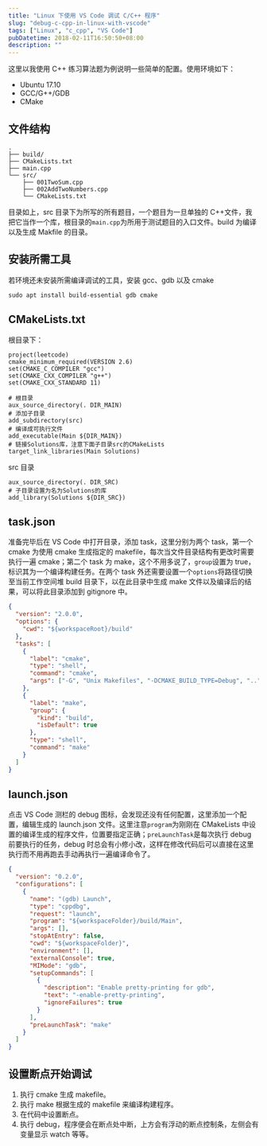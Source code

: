 ```yaml
---
title: "Linux 下使用 VS Code 调试 C/C++ 程序"
slug: "debug-c-cpp-in-linux-with-vscode"
tags: ["Linux", "c_cpp", "VS Code"]
pubDatetime: 2018-02-11T16:50:50+08:00
description: ""
---
```


这里以我使用 C++ 练习算法题为例说明一些简单的配置。使用环境如下：

- Ubuntu 17.10
- GCC/G++/GDB
- CMake

## 文件结构

```
.
├── build/
├── CMakeLists.txt
├── main.cpp
└── src/
    ├── 001TwoSum.cpp
    ├── 002AddTwoNumbers.cpp
    └── CMakeLists.txt
```

目录如上，src 目录下为所写的所有题目，一个题目为一旦单独的 C++文件，我把它当作一个库，根目录的`main.cpp`为所用于测试题目的入口文件。build 为编译以及生成 Makfile 的目录。

## 安装所需工具

若环境还未安装所需编译调试的工具，安装 gcc、gdb 以及 cmake

```
sudo apt install build-essential gdb cmake
```

## CMakeLists.txt

根目录下：

```
project(leetcode)
cmake_minimum_required(VERSION 2.6)
set(CMAKE_C_COMPILER "gcc")
set(CMAKE_CXX_COMPILER "g++")
set(CMAKE_CXX_STANDARD 11)

# 根目录
aux_source_directory(. DIR_MAIN)
# 添加子目录
add_subdirectory(src)
# 编译成可执行文件
add_executable(Main ${DIR_MAIN})
# 链接Solutions库，注意下面子目录src的CMakeLists
target_link_libraries(Main Solutions)
```

src 目录

```
aux_source_directory(. DIR_SRC)
# 子目录设置为名为Solutions的库
add_library(Solutions ${DIR_SRC})
```

## task.json

准备完毕后在 VS Code 中打开目录，添加 task，这里分别为两个 task，第一个 cmake 为使用 cmake 生成指定的 makefile，每次当文件目录结构有更改时需要执行一遍 cmake；第二个 task 为 make，这个不用多说了，`group`设置为 true，标识其为一个编译构建任务。在两个 task 外还需要设置一个`options`将路径切换至当前工作空间堆 build 目录下，以在此目录中生成 make 文件以及编译后的结果，可以将此目录添加到 gitignore 中。

```json
{
  "version": "2.0.0",
  "options": {
    "cwd": "${workspaceRoot}/build"
  },
  "tasks": [
    {
      "label": "cmake",
      "type": "shell",
      "command": "cmake",
      "args": ["-G", "Unix Makefiles", "-DCMAKE_BUILD_TYPE=Debug", ".."]
    },
    {
      "label": "make",
      "group": {
        "kind": "build",
        "isDefault": true
      },
      "type": "shell",
      "command": "make"
    }
  ]
}
```

## launch.json

点击 VS Code 测栏的 debug 图标，会发现还没有任何配置，这里添加一个配置，编辑生成的 launch.json 文件。这里注意`program`为刚刚在 CMakeLists 中设置的编译生成的程序文件，位置要指定正确；`preLaunchTask`是每次执行 debug 前要执行的任务，debug 时总会有小修小改，这样在修改代码后可以直接在这里执行而不用再跑去手动再执行一遍编译命令了。

```json
{
  "version": "0.2.0",
  "configurations": [
    {
      "name": "(gdb) Launch",
      "type": "cppdbg",
      "request": "launch",
      "program": "${workspaceFolder}/build/Main",
      "args": [],
      "stopAtEntry": false,
      "cwd": "${workspaceFolder}",
      "environment": [],
      "externalConsole": true,
      "MIMode": "gdb",
      "setupCommands": [
        {
          "description": "Enable pretty-printing for gdb",
          "text": "-enable-pretty-printing",
          "ignoreFailures": true
        }
      ],
      "preLaunchTask": "make"
    }
  ]
}
```

## 设置断点开始调试

1. 执行 cmake 生成 makefile。
2. 执行 make 根据生成的 makefile 来编译构建程序。
3. 在代码中设置断点。
4. 执行 debug，程序便会在断点处中断，上方会有浮动的断点控制条，左侧会有变量显示 watch 等等。
